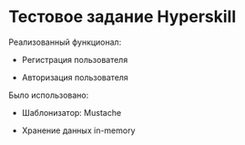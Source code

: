 # Тестовое задание Hyperskill

Реализованный функционал:

- Регистрация пользователя

- Авторизация пользователя

Было использовано:

- Шаблонизатор: Mustache

- Хранение данных in-memory
